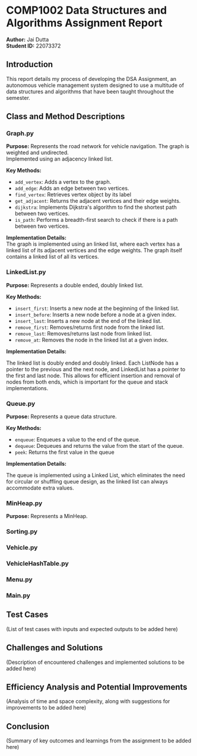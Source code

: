 # COMP1002 Data Structures and Algorithms Assignment Report

**Author:** Jai Dutta  
**Student ID:** 22073372

## Introduction

This report details my process of developing the DSA Assignment, an autonomous vehicle management system designed to use a multitude of data structures and algorithms that have been taught throughout the semester.

## Class and Method Descriptions

### Graph.py

**Purpose:** Represents the road network for vehicle navigation. The graph is weighted and undirected.  
Implemented using an adjacency linked list.  

**Key Methods:**

- `add_vertex`: Adds a vertex to the graph.
- `add_edge`: Adds an edge between two vertices.
- `find_vertex`: Retrieves vertex object by its label
- `get_adjacent`: Returns the adjacent vertices and their edge weights.
- `dijkstra`: Implements Dijkstra's algorithm to find the shortest path between two vertices.
- `is_path`: Performs a breadth-first search to check if there is a path between two vertices.

**Implementation Details:**  
The graph is implemented using an linked list, where each vertex has a linked list of its adjacent vertices and the edge weights.
The graph itself contains a linked list of all its vertices.


### LinkedList.py

**Purpose:** Represents a double ended, doubly linked list.

**Key Methods:**

- `insert_first`: Inserts a new node at the beginning of the linked list.
- `insert_before`: Inserts a new node before a node at a given index.
- `insert_last`: Inserts a new node at the end of the linked list.
- `remove_first`: Removes/returns first node from the linked list.
- `remove_last`: Removes/returns last node from linked list.
- `remove_at`: Removes the node in the linked list at a given index.

**Implementation Details:**  

The linked list is doubly ended and doubly linked. Each ListNode has a pointer to the previous and the next node, and LinkedList
has a pointer to the first and last node. This allows for efficient insertion and removal of nodes from both ends, which is important for the queue and stack implementations.

### Queue.py

**Purpose:** Represents a queue data structure.

**Key Methods:**
- `enqueue`: Enqueues a value to the end of the queue.
- `dequeue`: Dequeues and returns the value from the start of the queue.
- `peek`: Returns the first value in the queue

**Implementation Details:**

The queue is implemented using a Linked List, which eliminates the need for circular or shuffling queue design, as the linked list can always accommodate extra values.

### MinHeap.py

**Purpose:** Represents a MinHeap.


### Sorting.py

### Vehicle.py

### VehicleHashTable.py

### Menu.py

### Main.py

## Test Cases

(List of test cases with inputs and expected outputs to be added here)

## Challenges and Solutions

(Description of encountered challenges and implemented solutions to be added here)

## Efficiency Analysis and Potential Improvements

(Analysis of time and space complexity, along with suggestions for improvements to be added here)

## Conclusion

(Summary of key outcomes and learnings from the assignment to be added here)
